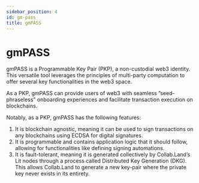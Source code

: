 ```yaml
---
sidebar_position: 4
id: gm-pass
title: gmPASS
---
```


# gmPASS

gmPASS is a Programmable Key Pair (PKP), a non-custodial web3 identity. This versatile tool leverages the principles of multi-party computation to offer several key functionalities in the web3 space.

As a PKP, gmPASS can provide users of web3 with seamless ”seed-phraseless" onboarding experiences and facilitate transaction execution on blockchains.

Notably, as a PKP, gmPASS has the following features:
1. It is blockchain agnostic, meaning it can be used to sign transactions on any blockchains using ECDSA for digital signatures.
2. It is programmable and contains application logic that it should follow, allowing for functionalities like defining signing automations.
3. It is fault-tolerant, meaning it is generated collectively by Collab.Land’s Lit nodes through a process called Distributed Key Generation (DKG). This allows Collab.Land to generate a new key-pair where the private key never exists in its entirety.